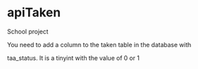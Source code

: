 # apiTaken
School project

You need to add a column to the taken table in the database with

taa_status. It is a tinyint with the value of 0 or 1
